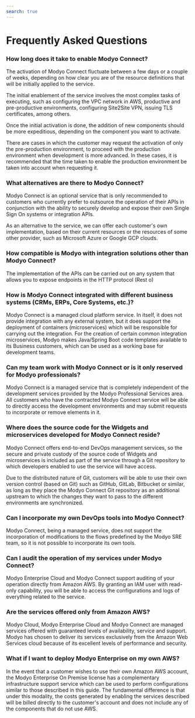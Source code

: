 ```yaml
---
search: true
---
```


# Frequently Asked Questions

### How long does it take to enable Modyo Connect?
The activation of Modyo Connect fluctuate between a few days or a couple of weeks, depending on how clear you are of the resource definitions that will be initially applied to the service.

The initial enablement of the service involves the most complex tasks of executing, such as configuring the VPC network in AWS, productive and pre-productive environments, configuring Site2Site VPN, issuing TLS certificates, among others.

Once the initial activation is done, the addition of new components should be more expeditious, depending on the component you want to activate.

There are cases in which the customer may request the activation of only the pre-production environment, to proceed with the production environment when development is more advanced. In these cases, it is recommended that the time taken to enable the production environment be taken into account when requesting it.


### What alternatives are there to Modyo Connect?
Modyo Connect is an optional service that is only recommended to customers who currently prefer to outsource the operation of their APIs in conjunction with the ability to securely develop and expose their own Single Sign On systems or integration APIs.

As an alternative to the service, we can offer each customer's own implementation, based on their current resources or the resources of some other provider, such as Microsoft Azure or Google GCP clouds. 

### How compatible is Modyo with integration solutions other than Modyo Connect?
The implementation of the APIs can be carried out on any system that allows you to expose endpoints in the HTTP protocol (Rest o)

### How is Modyo Connect integrated with different business systems (CRMs, ERPs, Core Systems, etc.)?
Modyo Connect is a managed cloud platform service. In itself, it does not provide integration with any external system, but it does support the deployment of containers (microservices) which will be responsible for carrying out the integration. For the creation of certain common integration microservices, Modyo makes Java/Spring Boot code templates available to its Business customers, which can be used as a working base for development teams.

### Can my team work with Modyo Connect or is it only reserved for Modyo professionals?
Modyo Connect is a managed service that is completely independent of the development services provided by the Modyo Professional Services area. All customers who have the contracted Modyo Connect service will be able to directly access the development environments and may submit requests to incorporate or remove elements in it.

### Where does the source code for the Widgets and microservices developed for Modyo Connect reside?
Modyo Connect offers end-to-end DevOps management services, so the secure and private custody of the source code of Widgets and microservices is included as part of the service through a Git repository to which developers enabled to use the service will have access. 

Due to the distributed nature of Git, customers will be able to use their own version control (based on Git) such as GitHub, GitLab, Bitbucket or similar, as long as they place the Modyo Connect Git repository as an additional upstream to which the changes they want to pass to the different environments are synchronized.

### Can I incorporate my own DevOps tools into Modyo Connect?
Modyo Connect, being a managed service, does not support the incorporation of modifications to the flows predefined by the Modyo SRE team, so it is not possible to incorporate its own tools.

### Can I audit the operation of my services under Modyo Connect?
Modyo Enterprise Cloud and Modyo Connect support auditing of your operation directly from Amazon AWS. By granting an IAM user with read-only capability, you will be able to access the configurations and logs of everything related to the service.

### Are the services offered only from Amazon AWS?
Modyo Cloud, Modyo Enterprise Cloud and Modyo Connect are managed services offered with guaranteed levels of availability, service and support. Modyo has chosen to deliver its services exclusively from the Amazon Web Services cloud because of its excellent levels of performance and security. 


### What if I want to deploy Modyo Enterprise on my own AWS?
In the event that a customer wishes to use their own Amazon AWS account, the Modyo Enterprise On Premise license has a complementary infrastructure support service which can be used to perform configurations similar to those described in this guide. The fundamental difference is that under this modality, the costs generated by enabling the services described will be billed directly to the customer's account and does not include any of the components that do not use AWS.
